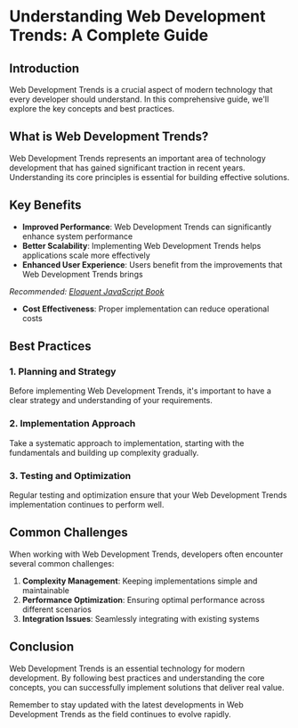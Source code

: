 # Understanding Web Development Trends: A Complete Guide

## Introduction

Web Development Trends is a crucial aspect of modern technology that every developer should understand. In this comprehensive guide, we'll explore the key concepts and best practices.

## What is Web Development Trends?

Web Development Trends represents an important area of technology development that has gained significant traction in recent years. Understanding its core principles is essential for building effective solutions.

## Key Benefits

- **Improved Performance**: Web Development Trends can significantly enhance system performance
- **Better Scalability**: Implementing Web Development Trends helps applications scale more effectively  
- **Enhanced User Experience**: Users benefit from the improvements that Web Development Trends brings

*Recommended: <a href="https://amazon.com/dp/B07C3KLQWX?tag=aiblogcontent-20" target="_blank" rel="nofollow sponsored">Eloquent JavaScript Book</a>*

- **Cost Effectiveness**: Proper implementation can reduce operational costs

## Best Practices

### 1. Planning and Strategy

Before implementing Web Development Trends, it's important to have a clear strategy and understanding of your requirements.

### 2. Implementation Approach

Take a systematic approach to implementation, starting with the fundamentals and building up complexity gradually.

### 3. Testing and Optimization

Regular testing and optimization ensure that your Web Development Trends implementation continues to perform well.

## Common Challenges

When working with Web Development Trends, developers often encounter several common challenges:

1. **Complexity Management**: Keeping implementations simple and maintainable
2. **Performance Optimization**: Ensuring optimal performance across different scenarios
3. **Integration Issues**: Seamlessly integrating with existing systems

## Conclusion

Web Development Trends is an essential technology for modern development. By following best practices and understanding the core concepts, you can successfully implement solutions that deliver real value.

Remember to stay updated with the latest developments in Web Development Trends as the field continues to evolve rapidly.